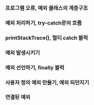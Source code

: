### 프로그램 오류, 예외 클래스의 계층구조







### 예외 처리하기, try-catch문의 흐름





### printStackTrace(), 멀티 catch 블럭





### 예외 발생시키기






### 예외 선언하기, finally 블럭





### 사용자 정의 예외 만들기, 예외 되던지기








### 연결된 예외
